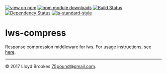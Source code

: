 [![view on npm](https://img.shields.io/npm/v/lws-compress.svg)](https://www.npmjs.org/package/lws-compress)
[![npm module downloads](https://img.shields.io/npm/dt/lws-compress.svg)](https://www.npmjs.org/package/lws-compress)
[![Build Status](https://travis-ci.org/lwsjs/compress.svg?branch=master)](https://travis-ci.org/lwsjs/compress)
[![Dependency Status](https://david-dm.org/lwsjs/compress.svg)](https://david-dm.org/lwsjs/compress)
[![js-standard-style](https://img.shields.io/badge/code%20style-standard-brightgreen.svg)](https://github.com/feross/standard)

# lws-compress

Response compression middleware for lws. For usage instructions, see [here](https://github.com/lwsjs/local-web-server/wiki/How-to-use-response-compression).

* * *

&copy; 2017 Lloyd Brookes <75pound@gmail.com>.
